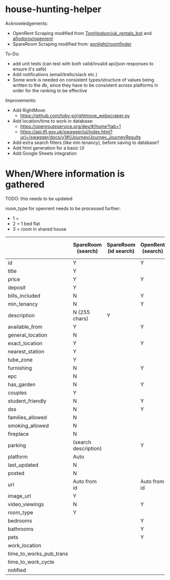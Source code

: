# house-hunting-helper
 
Acknowledgements: 
- OpenRent Scraping modified from [TomHodson/uk_rentals_bot](https://github.com/TomHodson/uk_rentals_bot/tree/main) and [afiodorov/openrent](https://github.com/afiodorov/openrent) 
- SpareRoom Scraping modified from: [eonlight/roomfinder](https://github.com/eonlight/roomfinder)

To-Do:
- add unit tests (can test with both valid/invalid api/json responses to ensure it's safe)
- Add notifications (email/trello/slack etc.)
- Some work is needed on consistent types/structure of values being written to the db, since they have to be consistent across platforms in order for the ranking to be effective

Improvements:
- Add RightMove:
  - https://github.com/toby-p/rightmove_webscraper.py
- Add location/time to work in database:
  - https://openrouteservice.org/dev/#/home?tab=1
  - https://api.tfl.gov.uk/swagger/ui/index.html?url=/swagger/docs/v1#!/Journey/Journey_JourneyResults
- Add extra search filters (like min tenancy), before saving to database?
- Add html generation for a basic UI
- Add Google Sheets integration

# When/Where information is gathered
TODO: this needs to be updated

room_type for openrent needs to be processed further:
- 1 = 
- 2 = 1 bed flat
- 3 = room in shared house

|                         | SpareRoom (search)   | SpareRoom (id search) | OpenRent (search) | OpenRent (id search) |   |   |   |
|-------------------------|----------------------|-----------------------|-------------------|----------------------|---|---|---|
| id                      | Y                    |                       | Y                 |                      |   |   |   |
| title                   | Y                    |                       |                   | Y                    |   |   |   |
| price                   | Y                    |                       | Y                 |                      |   |   |   |
| deposit                 | Y                    |                       |                   |                      |   |   |   |
| bills_included          | N                    |                       | Y                 |                      |   |   |   |
| min_tenancy             | N                    |                       | Y                 |                      |   |   |   |
| description             | N  (255 chars)       | Y                     |                   | Y                    |   |   |   |
| available_from          | Y                    |                       | Y                 |                      |   |   |   |
| general_location        | N                    |                       |                   |                      |   |   |   |
| exact_location          | Y                    |                       | Y                 |                      |   |   |   |
| nearest_station         | Y                    |                       |                   |                      |   |   |   |
| tube_zone               | Y                    |                       |                   |                      |   |   |   |
| furnishing              | N                    |                       | Y                 |                      |   |   |   |
| epc                     | N                    |                       |                   |                      |   |   |   |
| has_garden              | N                    |                       | Y                 |                      |   |   |   |
| couples                 | Y                    |                       |                   |                      |   |   |   |
| student_friendly        | N                    |                       | Y                 |                      |   |   |   |
| dss                     | N                    |                       | Y                 |                      |   |   |   |
| families_allowed        | N                    |                       |                   |                      |   |   |   |
| smoking_allowed         | N                    |                       |                   |                      |   |   |   |
| fireplace               | N                    |                       |                   |                      |   |   |   |
| parking                 | (search description) |                       | Y                 |                      |   |   |   |
| platform                | Auto                 |                       |                   |                      |   |   |   |
| last_updated            | N                    |                       |                   | Y                    |   |   |   |
| posted                  | N                    |                       |                   |                      |   |   |   |
| url                     | Auto from id         |                       | Auto from id      |                      |   |   |   |
| image_url               | Y                    |                       |                   | Y                    |   |   |   |
| video_viewings          | N                    |                       | Y                 |                      |   |   |   |
| room_type               | Y                    |                       |                   |                      |   |   |   |
| bedrooms                |                      |                       | Y                 |                      |   |   |   |
| bathrooms               |                      |                       | Y                 |                      |   |   |   |
| pets                    |                      |                       | Y                 |                      |   |   |   |
| work_location           |                      |                       |                   |                      |   |   |   |
| time_to_works_pub_trans |                      |                       |                   |                      |   |   |   |
| time_to_work_cycle      |                      |                       |                   |                      |   |   |   |
| notified                |                      |                       |                   |                      |   |   |   |








